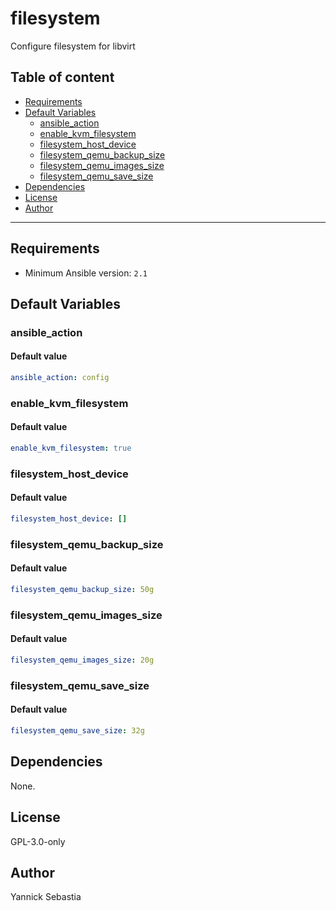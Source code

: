 # filesystem

Configure filesystem for libvirt

## Table of content

- [Requirements](#requirements)
- [Default Variables](#default-variables)
  - [ansible_action](#ansible_action)
  - [enable_kvm_filesystem](#enable_kvm_filesystem)
  - [filesystem_host_device](#filesystem_host_device)
  - [filesystem_qemu_backup_size](#filesystem_qemu_backup_size)
  - [filesystem_qemu_images_size](#filesystem_qemu_images_size)
  - [filesystem_qemu_save_size](#filesystem_qemu_save_size)
- [Dependencies](#dependencies)
- [License](#license)
- [Author](#author)

---

## Requirements

- Minimum Ansible version: `2.1`

## Default Variables

### ansible_action

#### Default value

```YAML
ansible_action: config
```

### enable_kvm_filesystem

#### Default value

```YAML
enable_kvm_filesystem: true
```

### filesystem_host_device

#### Default value

```YAML
filesystem_host_device: []
```

### filesystem_qemu_backup_size

#### Default value

```YAML
filesystem_qemu_backup_size: 50g
```

### filesystem_qemu_images_size

#### Default value

```YAML
filesystem_qemu_images_size: 20g
```

### filesystem_qemu_save_size

#### Default value

```YAML
filesystem_qemu_save_size: 32g
```



## Dependencies

None.

## License

GPL-3.0-only

## Author

Yannick Sebastia
